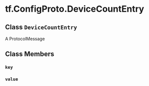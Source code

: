 <div itemscope itemtype="http://developers.google.com/ReferenceObject">
<meta itemprop="name" content="tf.ConfigProto.DeviceCountEntry" />
<meta itemprop="path" content="Stable" />
<meta itemprop="property" content="key"/>
<meta itemprop="property" content="value"/>
</div>

# tf.ConfigProto.DeviceCountEntry

## Class `DeviceCountEntry`



A ProtocolMessage

## Class Members

<h3 id="key"><code>key</code></h3>

<h3 id="value"><code>value</code></h3>

